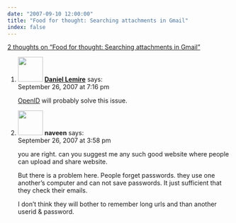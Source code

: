 ```yaml
---
date: "2007-09-10 12:00:00"
title: "Food for thought: Searching attachments in Gmail"
index: false
---
```


[2 thoughts on &ldquo;Food for thought: Searching attachments in Gmail&rdquo;](/lemire/blog/2007/09-10-food-for-thought-searching-attachments-in-gmail)

<ol class="comment-list">
<li id="comment-49489" class="comment even thread-even depth-1">
<div class="comment-author vcard">
<img alt src="https://secure.gravatar.com/avatar/6518c23aacab4c42dd2c5b9b57b79fb5?s=56&#038;d=mm&#038;r=g" srcset="https://secure.gravatar.com/avatar/6518c23aacab4c42dd2c5b9b57b79fb5?s=112&#038;d=mm&#038;r=g 2x" class="avatar avatar-56 photo" height="56" width="56" decoding="async" /> <b class="fn"><a href="https://lemire.me/blog/" class="url" rel="ugc">Daniel Lemire</a></b> <span class="says">says:</span> </div>
<div class="comment-metadata"><time datetime="2007-09-26T19:16:36+00:00">September 26, 2007 at 7:16 pm</time></a> </div>
<div class="comment-content">
<p><a href="https://en.wikipedia.org/wiki/Openid" rel="nofollow">OpenID</a> will probably solve this issue.</p>
</div>
</li>
<li id="comment-49488" class="comment odd alt thread-odd thread-alt depth-1">
<div class="comment-author vcard">
<img alt src="https://secure.gravatar.com/avatar/0c02a52a12bcc42d15c97a1f0e242de5?s=56&#038;d=mm&#038;r=g" srcset="https://secure.gravatar.com/avatar/0c02a52a12bcc42d15c97a1f0e242de5?s=112&#038;d=mm&#038;r=g 2x" class="avatar avatar-56 photo" height="56" width="56" decoding="async" /> <b class="fn">naveen</b> <span class="says">says:</span> </div>
<div class="comment-metadata"><time datetime="2007-09-26T15:58:03+00:00">September 26, 2007 at 3:58 pm</time></a> </div>
<div class="comment-content">
<p>you are right. can you suggest me any such good website where people can upload and share website.</p>
<p>But there is a problem here. People forget passwords. they use one another&rsquo;s computer and can not save passwords. It just sufficient that they check their emails. </p>
<p>I don&rsquo;t think they will bother to remember long urls and than another userid &amp; password.</p>
</div>
</li>
</ol>
